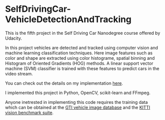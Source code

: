 # SelfDrivingCar-VehicleDetectionAndTracking

This is the fifth project in the Self Driving Car Nanodegree course offered by Udacity.

In this project vehicles are detected and tracked using computer vision and machine learning classification techniques. Here image features such as color and shape are extracted using color histograme, spatial binning and Histogram of Oriented Gradients (HOG) methods. A linear support vector machine (SVM) classifier is trained with these features to predict cars in the video stream.

You can check out the details on my implementation [here](https://github.com/kharikri/SelfDrivingCar-VehicleDetectionAndTracking/blob/master/writeup_report.md).

I implemented this project in Python, OpenCV, scikit-learn and FFmpeg.

Anyone inetrested in implementing this code requires the training data which can be obtained at the [GTI vehicle image database](http://www.gti.ssr.upm.es/data/Vehicle_database.html) and the [KITTI vision benchmark suite](http://www.cvlibs.net/datasets/kitti/).
